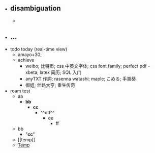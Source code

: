 - disambiguation
    - 
    - 
- ...
    - 
- todo today (real-time view)
    - amayo+30; 
    - achieve
        - weibo; 比特币; css 中英文字体; css font family; perfect pdf - xbeta; latex 简历; SQL 入门
        - anyTXT 作詞; rasenna watashi; maple; こめる; 手嶌葵
        - 御姐; 丝路大亨; 重生传奇
- roam test
    - aa
        - **bb**
            - __cc__
                - ^^dd^^
                    - ee
                        - ff
    - bb
        - "__cc__"
    - [[temp]]
    - [Temp]([[temp]])
